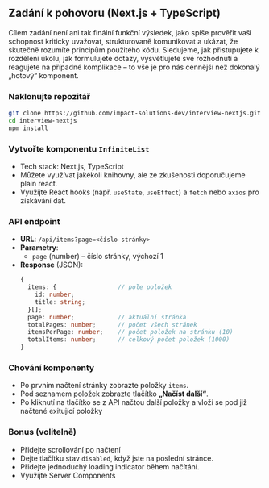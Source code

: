 ## Zadání k pohovoru (Next.js + TypeScript)
Cílem zadání není ani tak finální funkční výsledek, jako spíše prověřit vaši schopnost kriticky uvažovat, strukturovaně komunikovat a ukázat, že skutečně rozumíte principům použitého kódu. Sledujeme, jak přistupujete k rozdělení úkolu, jak formulujete dotazy, vysvětlujete své rozhodnutí a reagujete na případné komplikace – to vše je pro nás cennější než dokonalý „hotový“ komponent.

### Naklonujte repozitář
   ```bash
   git clone https://github.com/impact-solutions-dev/interview-nextjs.git
   cd interview-nextjs
   npm install
   ```

### Vytvořte komponentu `InfiniteList`
   * Tech stack: Next.js, TypeScript
   * Můžete využívat jakékoli knihovny, ale ze zkušenosti doporučujeme plain react.
   * Využijte React hooks (např. `useState`, `useEffect`) a `fetch` nebo `axios` pro získávání dat.

### API endpoint
   * **URL**: `/api/items?page=<číslo stránky>`
   * **Parametry**:
     * `page` (number) – číslo stránky, výchozí 1
   * **Response** (JSON):
     ```ts
     {
       items: {                 // pole položek
         id: number;
         title: string;
       }[];                    
       page: number;            // aktuální stránka
       totalPages: number;      // počet všech stránek
       itemsPerPage: number;    // počet položek na stránku (10)
       totalItems: number;      // celkový počet položek (1000)
     }
     ```

### Chování komponenty
   * Po prvním načtení stránky zobrazte položky `items`.
   * Pod seznamem položek zobrazte tlačítko **„Načíst další“**.
   * Po kliknutí na tlačítko se z API načtou další položky a vloží se pod již načtené exitující položky

### Bonus (volitelně)
   * Přidejte scrollování po načtení
   * Dejte tlačítku stav `disabled`, když jste na poslední stránce.
   * Přidejte jednoduchý loading indicator během načítání.
   * Využijte Server Components
